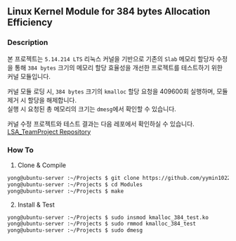 ## Linux Kernel Module for 384 bytes Allocation Efficiency

### Description
본 프로젝트는 `5.14.214 LTS` 리눅스 커널을 기반으로 기존의 `Slab` 메모리 할당자 수정을 통해 `384 bytes` 크기의 메모리 할당 효율성을 개선한 프로젝트를 테스트하기 위한 커널 모듈입니다.

커널 모듈 로딩 시, `384 bytes` 크기의 `kmalloc` 할당 요청을 409600회 실행하며, 모듈 제거 시 할당을 해제합니다.<br/>
실행 시 요청된 총 메모리의 크기는 `dmesg`에서 확인할 수 있습니다.

커널 수정 프로젝트와 테스트 결과는 다음 레포에서 확인하실 수 있습니다.<br/>
[LSA_TeamProject Repository](https://github.com/yymin1022/LSA_TeamProject/)

### How To

1. Clone & Compile
```bash
yong@ubuntu-server :~/Projects $ git clone https://github.com/yymin1022/LSA_kmalloc_384_test/ Modules
yong@ubuntu-server :~/Projects $ cd Modules
yong@ubuntu-server :~/Projects $ make
```

2. Install & Test
```bash
yong@ubuntu-server :~/Projects $ sudo insmod kmalloc_384_test.ko
yong@ubuntu-server :~/Projects $ sudo rmmod kmalloc_384_test
yong@ubuntu-server :~/Projects $ sudo dmesg
```
